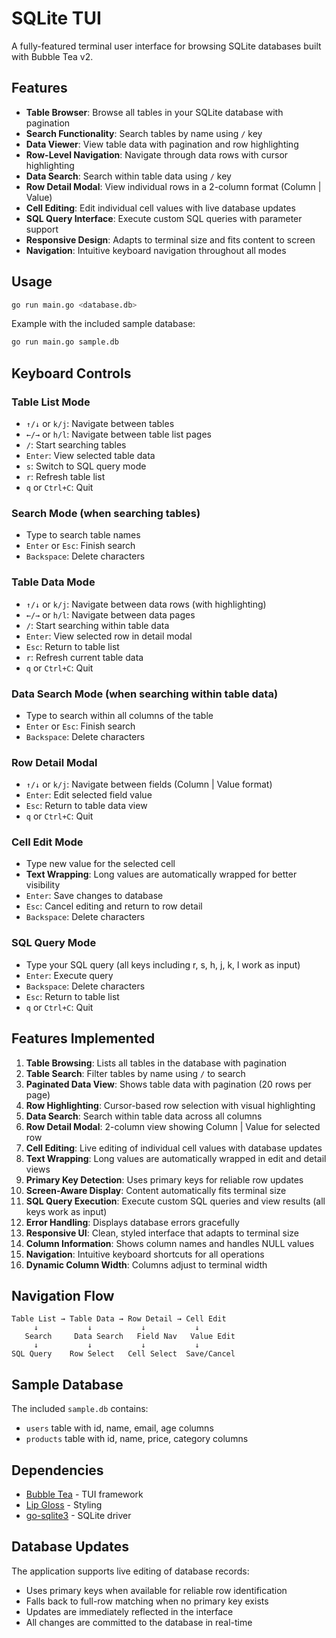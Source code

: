 # SQLite TUI

A fully-featured terminal user interface for browsing SQLite databases built with Bubble Tea v2.

## Features

- **Table Browser**: Browse all tables in your SQLite database with pagination
- **Search Functionality**: Search tables by name using `/` key
- **Data Viewer**: View table data with pagination and row highlighting
- **Row-Level Navigation**: Navigate through data rows with cursor highlighting
- **Data Search**: Search within table data using `/` key
- **Row Detail Modal**: View individual rows in a 2-column format (Column | Value)
- **Cell Editing**: Edit individual cell values with live database updates
- **SQL Query Interface**: Execute custom SQL queries with parameter support
- **Responsive Design**: Adapts to terminal size and fits content to screen
- **Navigation**: Intuitive keyboard navigation throughout all modes

## Usage

```bash
go run main.go <database.db>
```

Example with the included sample database:
```bash
go run main.go sample.db
```

## Keyboard Controls

### Table List Mode
- `↑/↓` or `k/j`: Navigate between tables
- `←/→` or `h/l`: Navigate between table list pages
- `/`: Start searching tables
- `Enter`: View selected table data
- `s`: Switch to SQL query mode
- `r`: Refresh table list
- `q` or `Ctrl+C`: Quit

### Search Mode (when searching tables)
- Type to search table names
- `Enter` or `Esc`: Finish search
- `Backspace`: Delete characters

### Table Data Mode
- `↑/↓` or `k/j`: Navigate between data rows (with highlighting)
- `←/→` or `h/l`: Navigate between data pages
- `/`: Start searching within table data
- `Enter`: View selected row in detail modal
- `Esc`: Return to table list
- `r`: Refresh current table data
- `q` or `Ctrl+C`: Quit

### Data Search Mode (when searching within table data)
- Type to search within all columns of the table
- `Enter` or `Esc`: Finish search
- `Backspace`: Delete characters

### Row Detail Modal
- `↑/↓` or `k/j`: Navigate between fields (Column | Value format)
- `Enter`: Edit selected field value
- `Esc`: Return to table data view
- `q` or `Ctrl+C`: Quit

### Cell Edit Mode
- Type new value for the selected cell
- **Text Wrapping**: Long values are automatically wrapped for better visibility
- `Enter`: Save changes to database
- `Esc`: Cancel editing and return to row detail
- `Backspace`: Delete characters

### SQL Query Mode
- Type your SQL query (all keys including r, s, h, j, k, l work as input)
- `Enter`: Execute query
- `Backspace`: Delete characters
- `Esc`: Return to table list
- `q` or `Ctrl+C`: Quit

## Features Implemented

1. **Table Browsing**: Lists all tables in the database with pagination
2. **Table Search**: Filter tables by name using `/` to search
3. **Paginated Data View**: Shows table data with pagination (20 rows per page)
4. **Row Highlighting**: Cursor-based row selection with visual highlighting
5. **Data Search**: Search within table data across all columns
6. **Row Detail Modal**: 2-column view showing Column | Value for selected row
7. **Cell Editing**: Live editing of individual cell values with database updates
8. **Text Wrapping**: Long values are automatically wrapped in edit and detail views
9. **Primary Key Detection**: Uses primary keys for reliable row updates
10. **Screen-Aware Display**: Content automatically fits terminal size
11. **SQL Query Execution**: Execute custom SQL queries and view results (all keys work as input)
12. **Error Handling**: Displays database errors gracefully
13. **Responsive UI**: Clean, styled interface that adapts to terminal size
14. **Column Information**: Shows column names and handles NULL values
15. **Navigation**: Intuitive keyboard shortcuts for all operations
16. **Dynamic Column Width**: Columns adjust to terminal width

## Navigation Flow

```
Table List → Table Data → Row Detail → Cell Edit
     ↓           ↓           ↓           ↓
   Search     Data Search   Field Nav   Value Edit
     ↓           ↓           ↓           ↓
SQL Query    Row Select   Cell Select  Save/Cancel
```

## Sample Database

The included `sample.db` contains:
- `users` table with id, name, email, age columns
- `products` table with id, name, price, category columns

## Dependencies

- [Bubble Tea](https://github.com/charmbracelet/bubbletea) - TUI framework
- [Lip Gloss](https://github.com/charmbracelet/lipgloss) - Styling
- [go-sqlite3](https://github.com/mattn/go-sqlite3) - SQLite driver

## Database Updates

The application supports live editing of database records:
- Uses primary keys when available for reliable row identification
- Falls back to full-row matching when no primary key exists
- Updates are immediately reflected in the interface
- All changes are committed to the database in real-time